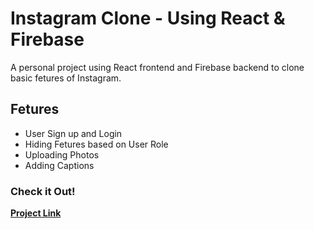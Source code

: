 # Instagram Clone - Using React & Firebase
A personal project using React frontend and Firebase backend to clone basic fetures of Instagram.

## Fetures
- User Sign up and Login  
- Hiding Fetures based on User Role  
- Uploading Photos  
- Adding Captions

### Check it Out!
**[Project Link](https://instagram-clone-naseralam.web.app/)**
